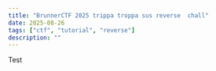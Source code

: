 ```yaml
---
title: "BrunnerCTF 2025 trippa troppa sus reverse  chall"
date: 2025-08-26
tags: ["ctf", "tutorial", "reverse"]
description: ""
---
```

Test
